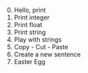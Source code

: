 0. Hello, print
1. Print integer
2. Print float
3. Print string
4. Play with strings
5. Copy - Cut - Paste
6. Create a new sentence
7. Easter Egg
